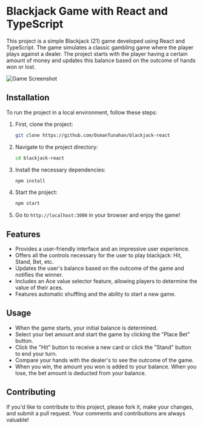 # Blackjack Game with React and TypeScript

This project is a simple Blackjack (21) game developed using React and TypeScript. The game simulates a classic gambling game where the player plays against a dealer. The project starts with the player having a certain amount of money and updates this balance based on the outcome of hands won or lost.

![Game Screenshot](./demo/game.png)

## Installation

To run the project in a local environment, follow these steps:

1. First, clone the project:

    ```bash
    git clone https://github.com/OsmanTunahan/blackjack-react
    ```

2. Navigate to the project directory:

    ```bash
    cd blackjack-react
    ```

3. Install the necessary dependencies:

    ```bash
    npm install
    ```

4. Start the project:

    ```bash
    npm start
    ```

5. Go to `http://localhost:3000` in your browser and enjoy the game!

## Features

- Provides a user-friendly interface and an impressive user experience.
- Offers all the controls necessary for the user to play blackjack: Hit, Stand, Bet, etc.
- Updates the user's balance based on the outcome of the game and notifies the winner.
- Includes an Ace value selector feature, allowing players to determine the value of their aces.
- Features automatic shuffling and the ability to start a new game.

## Usage

- When the game starts, your initial balance is determined.
- Select your bet amount and start the game by clicking the "Place Bet" button.
- Click the "Hit" button to receive a new card or click the "Stand" button to end your turn.
- Compare your hands with the dealer's to see the outcome of the game.
- When you win, the amount you won is added to your balance. When you lose, the bet amount is deducted from your balance.

## Contributing

If you'd like to contribute to this project, please fork it, make your changes, and submit a pull request. Your comments and contributions are always valuable!